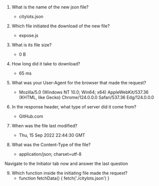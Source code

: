 1. What is the name of the new json file?
    - citylots.json

2. Which file initiated the download of the new file?
    - expose.js

3. What is its file size?
    - 0 B

4. How long did it take to download?
    - 65 ms

5. What was your User-Agent for the browser that made the request?
    - Mozilla/5.0 (Windows NT 10.0; Win64; x64) AppleWebKit/537.36 (KHTML, like Gecko) Chrome/124.0.0.0 Safari/537.36 Edg/124.0.0.0

6. In the response header, what type of server did it come from?
    - GitHub.com

7. When was the file last modified?
    - Thu, 15 Sep 2022 22:44:30 GMT

8. What was the Content-Type of the file?
    - application/json; charset=utf-8


Navigate to the Initiator tab now and answer the last question

9. Which function inside the initiating file made the request?
    - function fetchData() {
        fetch('./citylots.json')
        } 
